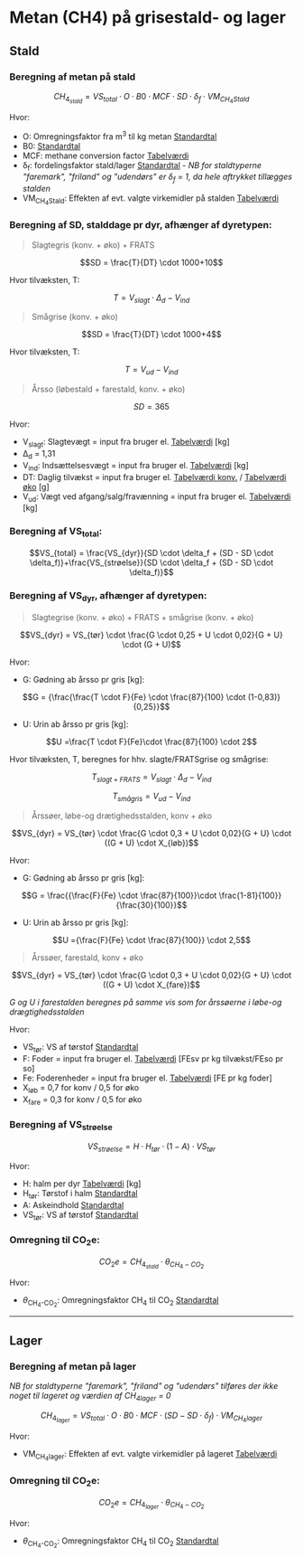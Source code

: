 # **Metan (CH4) på grisestald- og lager**

## **Stald**

### **Beregning af metan på stald** 

$$ CH_{4_{stald}} = VS_{total} \cdot O \cdot B0 \cdot MCF \cdot SD \cdot \delta_f \cdot VM_{CH_4Stald}$$

Hvor: 

 * O: Omregningsfaktor fra m<sup>3</sup> til kg metan [Standardtal](https://seges.sharepoint.com/:x:/r/sites/SAFprojeketet/_layouts/15/Doc.aspx?sourcedoc=%7B55DC573E-DF3A-4BB4-BA90-49438C005785%7D&file=Formler%20til%20PORK%202.0%20med%20foderberegner.xlsx&activeCell=%27Formler-metan-stald%201%27!B63&action=embedview)
 * B0: [Standardtal](https://seges.sharepoint.com/:x:/r/sites/SAFprojeketet/_layouts/15/Doc.aspx?sourcedoc=%7B55DC573E-DF3A-4BB4-BA90-49438C005785%7D&file=Formler%20til%20PORK%202.0%20med%20foderberegner.xlsx&activeCell=%27Formler-metan-stald%201%27!B62&action=embedview)
 * MCF: methane conversion factor [Tabelværdi](https://seges.sharepoint.com/:x:/r/sites/SAFprojeketet/_layouts/15/Doc.aspx?sourcedoc=%7B55DC573E-DF3A-4BB4-BA90-49438C005785%7D&file=Formler%20til%20PORK%202.0%20med%20foderberegner.xlsx&activeCell=%27Formler-metan-stald%201%27!U2&action=embedview)
 * δ<sub>f</sub>: fordelingsfaktor stald/lager [Standardtal](https://seges.sharepoint.com/:x:/r/sites/SAFprojeketet/_layouts/15/Doc.aspx?sourcedoc=%7B55DC573E-DF3A-4BB4-BA90-49438C005785%7D&file=Formler%20til%20PORK%202.0%20med%20foderberegner.xlsx&activeCell=%27Formler-metan-stald%201%27!C58&action=embedview) - *NB for staldtyperne "faremark", "friland" og "udendørs" er δ<sub>f</sub> = 1, da hele aftrykket tillægges stalden*
 * VM<sub>CH<sub>4</sub>Stald</sub>: Effekten af evt. valgte virkemidler på stalden [Tabelværdi](https://seges.sharepoint.com/:x:/r/sites/SAFprojeketet/_layouts/15/Doc.aspx?sourcedoc=%7B55DC573E-DF3A-4BB4-BA90-49438C005785%7D&file=Formler%20til%20PORK%202.0%20med%20foderberegner.xlsx&activeCell=%27Virkemidler%20%27!D26&action=embedview)

 ### **Beregning af SD, stalddage pr dyr, afhænger af dyretypen:**

> Slagtegris (konv. + øko) + FRATS

$$SD = \frac{T}{DT} \cdot 1000+10$$

Hvor tilvæksten, T:

$$ T = V_{slagt}  \cdot \Delta_d - V_{ind}$$


> Smågrise (konv. + øko)

$$SD = \frac{T}{DT} \cdot 1000+4$$

Hvor tilvæksten, T:

$$ T = V_{ud} - V_{ind} $$


> Årsso (løbestald + farestald, konv. + øko)

$$SD = 365$$

Hvor:

 * V<sub>slagt</sub>: Slagtevægt = input fra bruger el. [Tabelværdi](https://seges.sharepoint.com/:x:/r/sites/SAFprojeketet/_layouts/15/Doc.aspx?sourcedoc=%7B55DC573E-DF3A-4BB4-BA90-49438C005785%7D&file=Formler%20til%20PORK%202.0%20med%20foderberegner.xlsx&activeCell=%27Formler%20NH3%20og%20N2O%20-Stald%201%27!K2&action=embedview) [kg]
 * Δ<sub>d</sub> = 1,31
 * V<sub>ind</sub>: Indsættelsesvægt = input fra bruger el. [Tabelværdi](https://seges.sharepoint.com/:x:/r/sites/SAFprojeketet/_layouts/15/Doc.aspx?sourcedoc=%7B55DC573E-DF3A-4BB4-BA90-49438C005785%7D&file=Formler%20til%20PORK%202.0%20med%20foderberegner.xlsx&activeCell=%27Formler%20NH3%20og%20N2O%20-Stald%201%27!J2&action=embedview) [kg]
* DT: Daglig tilvækst = input fra bruger el. [Tabelværdi konv.](https://seges.sharepoint.com/:x:/r/sites/SAFprojeketet/_layouts/15/Doc.aspx?sourcedoc=%7B55DC573E-DF3A-4BB4-BA90-49438C005785%7D&file=Formler%20til%20PORK%202.0%20med%20foderberegner.xlsx&activeCell=%27konv.-Inddata%27!B69&action=embedview) / [Tabelværdi øko](https://seges.sharepoint.com/:x:/r/sites/SAFprojeketet/_layouts/15/Doc.aspx?sourcedoc=%7B55DC573E-DF3A-4BB4-BA90-49438C005785%7D&file=Formler%20til%20PORK%202.0%20med%20foderberegner.xlsx&activeCell=%27%C3%98ko.-Inddata%27!B30&action=embedview) [g]
 * V<sub>ud</sub>: Vægt ved afgang/salg/fravænning = input fra bruger el. [Tabelværdi](https://seges.sharepoint.com/:x:/r/sites/SAFprojeketet/_layouts/15/Doc.aspx?sourcedoc=%7B55DC573E-DF3A-4BB4-BA90-49438C005785%7D&file=Formler%20til%20PORK%202.0%20med%20foderberegner.xlsx&activeCell=%27Formler%20NH3%20og%20N2O%20-Stald%201%27!L2&action=embedview) [kg]


 ### **Beregning af VS<sub>total</sub>:**
$$VS_{total} = \frac{VS_{dyr}}{SD \cdot \delta_f + (SD - SD \cdot \delta_f)}+\frac{VS_{strøelse}}{SD \cdot \delta_f + (SD - SD \cdot \delta_f)}$$
 ### **Beregning af VS<sub>dyr</sub>, afhænger af dyretypen:**

>Slagtegrise (konv. + øko)  + FRATS + smågrise (konv. + øko)

$$VS_{dyr} = VS_{tør} \cdot \frac{G \cdot 0,25 + U \cdot 0,02}{G + U} \cdot (G + U)$$

Hvor:

 * G: Gødning ab årsso pr gris [kg]:

$$G = {\frac{\frac{T \cdot F}{Fe} \cdot \frac{87}{100} \cdot (1-0,83)}{0,25}}$$

 * U: Urin ab årsso pr gris [kg]:

 $$U =\frac{T \cdot F}{Fe}\cdot \frac{87}{100} \cdot 2$$

 Hvor tilvæksten, T, beregnes for hhv. slagte/FRATSgrise og smågrise:

$$ T_{slagt+FRATS} = V_{slagt}  \cdot \Delta_d - V_{ind}$$

$$ T_{smågris} = V_{ud} - V_{ind} $$

>Årssøer, løbe-og drætighedsstalden, konv + øko 

$$VS_{dyr} = VS_{tør} \cdot \frac{G \cdot 0,3 + U \cdot 0,02}{G + U} \cdot ((G + U) \cdot X_{løb})$$

 Hvor:

 * G: Gødning ab årsso pr gris [kg]:

$$G = \frac{{\frac{F}{Fe} \cdot \frac{87}{100}}\cdot \frac{1-81}{100}}{\frac{30}{100}}$$

 * U: Urin ab årsso pr gris [kg]:

 $$U ={\frac{F}{Fe} \cdot \frac{87}{100}} \cdot 2,5$$


>Årssøer, farestald, konv + øko 

$$VS_{dyr} = VS_{tør} \cdot \frac{G \cdot 0,3 + U \cdot 0,02}{G + U} \cdot ((G + U) \cdot X_{fare})$$

*G og U i farestalden beregnes på samme vis som for årssøerne i løbe-og drægtighedsstalden*


Hvor: 

 * VS<sub>tør</sub>: VS af tørstof [Standardtal](https://seges.sharepoint.com/:x:/r/sites/SAFprojeketet/_layouts/15/Doc.aspx?sourcedoc=%7B55DC573E-DF3A-4BB4-BA90-49438C005785%7D&file=Formler%20til%20PORK%202.0%20med%20foderberegner.xlsx&activeCell=%27Formler-metan-stald%201%27!C57&action=embedview)
* F: Foder = input fra bruger el. [Tabelværdi](https://seges.sharepoint.com/:x:/r/sites/SAFprojeketet/_layouts/15/Doc.aspx?sourcedoc=%7B55DC573E-DF3A-4BB4-BA90-49438C005785%7D&file=Formler%20til%20PORK%202.0%20med%20foderberegner.xlsx&activeCell=%27Formler%20NH3%20og%20N2O%20-Stald%201%27!N2&action=embedview) [FEsv pr kg tilvækst/FEso pr so]
 * Fe: Foderenheder = input fra bruger el. [Tabelværdi](https://seges.sharepoint.com/:x:/r/sites/SAFprojeketet/_layouts/15/Doc.aspx?sourcedoc=%7B55DC573E-DF3A-4BB4-BA90-49438C005785%7D&file=Formler%20til%20PORK%202.0%20med%20foderberegner.xlsx&activeCell=%27Formler-metan-stald%201%27!I2&action=embedview) [FE pr kg foder]
 * X<sub>løb</sub>  = 0,7 for konv / 0,5 for øko
 * X<sub>fare</sub>  = 0,3 for konv / 0,5 for øko


### **Beregning af VS<sub>strøelse</sub>**
$$VS_{strøelse} = H \cdot H_{tør} \cdot (1- A) \cdot VS_{tør}$$

Hvor: 

 * H: halm per dyr [Tabelværdi](https://seges.sharepoint.com/:x:/r/sites/SAFprojeketet/_layouts/15/Doc.aspx?sourcedoc=%7B55DC573E-DF3A-4BB4-BA90-49438C005785%7D&file=Formler%20til%20PORK%202.0%20med%20foderberegner.xlsx&activeCell=%27hALM-nORM%27!b3&action=embedview) [kg]
 * H<sub>tør</sub>: Tørstof i halm [Standardtal](https://seges.sharepoint.com/:x:/r/sites/SAFprojeketet/_layouts/15/Doc.aspx?sourcedoc=%7B55DC573E-DF3A-4BB4-BA90-49438C005785%7D&file=Formler%20til%20PORK%202.0%20med%20foderberegner.xlsx&activeCell=%27hALM-nORM%27!C653&action=embedview)
 * A: Askeindhold [Standardtal](https://seges.sharepoint.com/:x:/r/sites/SAFprojeketet/_layouts/15/Doc.aspx?sourcedoc=%7B55DC573E-DF3A-4BB4-BA90-49438C005785%7D&file=Formler%20til%20PORK%202.0%20med%20foderberegner.xlsx&activeCell=%27hALM-nORM%27!C66&action=embedview)
 * VS<sub>tør</sub>: VS af tørstof [Standardtal](https://seges.sharepoint.com/:x:/r/sites/SAFprojeketet/_layouts/15/Doc.aspx?sourcedoc=%7B55DC573E-DF3A-4BB4-BA90-49438C005785%7D&file=Formler%20til%20PORK%202.0%20med%20foderberegner.xlsx&activeCell=%27hALM-nORM%27!C67&action=embedview)


### **Omregning til CO<sub>2</sub>e:**
 $$CO_2e = CH_{4_{stald}} \cdot \theta_{CH_4-CO_2} $$

Hvor: 

* $\theta$<sub>CH<sub>4</sub>-CO<sub>2</sub></sub>: Omregningsfaktor CH<sub>4</sub> til CO<sub>2</sub> [Standardtal](https://seges.sharepoint.com/:x:/r/sites/SAFprojeketet/_layouts/15/Doc.aspx?sourcedoc=%7B55DC573E-DF3A-4BB4-BA90-49438C005785%7D&file=Formler%20til%20PORK%202.0%20med%20foderberegner.xlsx&activeCell=%27Enterisk%20metan%2Bsoallokering%27!C3&action=embedview)

____
## **Lager**

### **Beregning af metan på lager**

*NB for staldtyperne "faremark", "friland" og "udendørs" tilføres der ikke noget til lageret og værdien af CH<sub>4</sub><sub>lager</sub> = 0*

$$CH_{4_{lager}} = VS_{total} \cdot O \cdot B0 \cdot MCF \cdot (SD-SD \cdot \delta_f) \cdot VM_{CH_4lager} $$

Hvor: 

 * VM<sub>CH<sub>4</sub>lager</sub>: Effekten af evt. valgte virkemidler på lageret [Tabelværdi](https://seges.sharepoint.com/:x:/r/sites/SAFprojeketet/_layouts/15/Doc.aspx?sourcedoc=%7B55DC573E-DF3A-4BB4-BA90-49438C005785%7D&file=Formler%20til%20PORK%202.0%20med%20foderberegner.xlsx&activeCell=%27Virkemidler%20%27!G26&action=embedview)

### **Omregning til CO<sub>2</sub>e:**
 $$CO_2e = CH_{4_{lager}} \cdot \theta_{CH_4-CO_2} $$

Hvor: 

* $\theta$<sub>CH<sub>4</sub>-CO<sub>2</sub></sub>: Omregningsfaktor CH<sub>4</sub> til CO<sub>2</sub> [Standardtal](https://seges.sharepoint.com/:x:/r/sites/SAFprojeketet/_layouts/15/Doc.aspx?sourcedoc=%7B55DC573E-DF3A-4BB4-BA90-49438C005785%7D&file=Formler%20til%20PORK%202.0%20med%20foderberegner.xlsx&activeCell=%27Enterisk%20metan%2Bsoallokering%27!C3&action=embedview)
